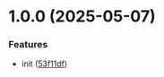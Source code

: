 # 1.0.0 (2025-05-07)


### Features

* init ([53f11df](https://github.com/dword-design/base-config-devcontainer-image/commit/53f11df5bb9c04544aabb97fa025c4312002f89a))
